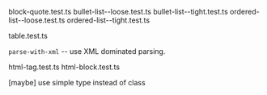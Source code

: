 block-quote.test.ts
bullet-list--loose.test.ts
bullet-list--tight.test.ts
ordered-list--loose.test.ts
ordered-list--tight.test.ts

table.test.ts

`parse-with-xml` -- use XML dominated parsing.

html-tag.test.ts
html-block.test.ts

[maybe] use simple type instead of class
